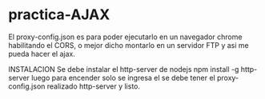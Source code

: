 # practica-AJAX
El proxy-config.json es para poder ejecutarlo en un navegador chrome habilitando el CORS, o mejor dicho montarlo en un servidor FTP y asi me pueda hacer el ajax.

INSTALACION
Se debe instalar el http-server de nodejs
npm install -g http-server
luego para encender solo se ingresa el 
se debe tener el proxy-config.json realizado
http-server y listo.
